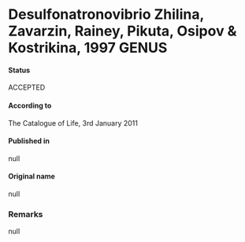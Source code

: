 # Desulfonatronovibrio Zhilina, Zavarzin, Rainey, Pikuta, Osipov & Kostrikina, 1997 GENUS

#### Status
ACCEPTED

#### According to
The Catalogue of Life, 3rd January 2011

#### Published in
null

#### Original name
null

### Remarks
null